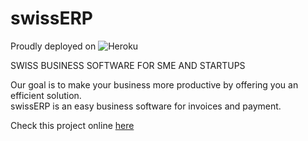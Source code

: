 # swissERP

Proudly deployed on ![Heroku](https://pyheroku-badge.herokuapp.com/?app=swiss-erp&style=flat)

SWISS BUSINESS SOFTWARE FOR SME AND STARTUPS

Our goal is to make your business more productive by offering you an efficient solution.<br>
swissERP is an easy business software for invoices and payment.

Check this project online [here](https://swiss-erp.herokuapp.com/)
